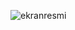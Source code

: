 ![ekranresmi](https://github.com/sevdenurs/bootstrap_calisma/assets/119888860/0bad7f60-9eef-4447-bf46-38cebfcd2163)
